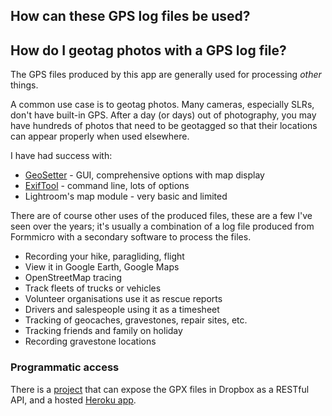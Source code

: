 ## How can these GPS log files be used?
## How do I geotag photos with a GPS log file?

The GPS files produced by this app are generally used for processing *other* things.  

A common use case is to geotag photos.  Many cameras, especially SLRs, don't have built-in GPS.  After a day (or days) out of photography, you may have hundreds of photos that need to be geotagged so that their locations can appear properly when used elsewhere.  

I have had success with:

* [GeoSetter](http://www.geosetter.de/en/) - GUI, comprehensive options with map display
* [ExifTool](http://askubuntu.com/questions/599395/how-can-i-batch-tag-several-hundred-photos-with-separately-recorded-gps-data) - command line, lots of options
* Lightroom's map module - very basic and limited


 There are of course other uses of the produced files, these are a few I've seen over the years; it's usually a combination of a log file produced from Formmicro with a secondary software to process the files.
 
  - Recording your hike, paragliding, flight
  - View it in Google Earth, Google Maps
  - OpenStreetMap tracing
  - Track fleets of trucks or vehicles
  - Volunteer organisations use it as rescue reports
  - Drivers and salespeople using it as a timesheet
  - Tracking of geocaches, gravestones, repair sites, etc.
  - Tracking friends and family on holiday
  - Recording gravestone locations


### Programmatic access

There is a [project](https://github.com/export-mike/formmicrologger-android-dropbox-restapi) that can expose the GPX files in Dropbox as a RESTful API, and a hosted [Heroku app](https://github.com.formmicro.gpslogger/issues/452).


